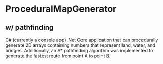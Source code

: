 # ProceduralMapGenerator 
## w/ pathfinding

C# (currently a console app) .Net Core application that can procedurally generate 2D arrays containing numbers that represent land, water, and bridges.
Additionally, an A* pathfinding algorithm was implemented to generate the fastest route from point A to point B.
